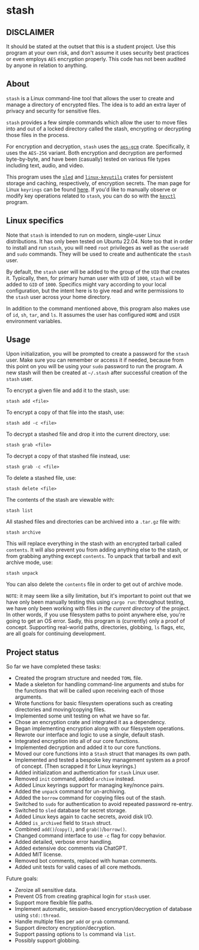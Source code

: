 # stash

## DISCLAIMER ##

It should be stated at the outset that this is a student project. Use this program at your own risk, and don't assume it uses security best practices or even employs `AES` encryption properly. This code has not been audited by anyone in relation to anything.

## About

`stash` is a Linux command-line tool that allows the user to create and manage a directory of encrypted files. The idea is to add an extra layer of privacy and security for sensitive files.

`stash` provides a few simple commands which allow the user to move files into and out of a locked directory called the stash, encrypting or decrypting those files in the process.

For encryption and decryption, `stash` uses the [`aes-gcm`](https://crates.io/crates/aes-gcm) crate. Specifically, it uses the `AES-256` variant. Both encryption and decryption are performed byte-by-byte, and have been (casually) tested on various file types including text, audio, and video.

This program uses the [`sled`](https://crates.io/crates/sled) and [`linux-keyutils`](https://crates.io/crates/linux-keyutils) crates for persistent storage and caching, respectively, of encryption secrets. The man page for Linux `keyrings` can be found [here](https://man7.org/linux/man-pages/man7/keyrings.7.html). If you'd like to manually observe or modify key operations related to `stash`, you can do so with the [`keyctl`](https://man7.org/linux/man-pages/man1/keyctl.1.html) program.

## Linux specifics

Note that `stash` is intended to run on modern, single-user Linux distributions. It has only been tested on Ubuntu 22.04. Note too that in order to install and run `stash`, you will need `root` privileges as well as the `useradd` and `sudo` commands. They will be used to create and authenticate the `stash` user.

By default, the `stash` user will be added to the group of the `UID` that creates it. Typically, then, for primary human user with `UID` of `1000`, `stash` will be added to `GID` of `1000`. Specifics might vary according to your local configuration, but the intent here is to give read and write permissions to the `stash` user across your home directory.

In addition to the command mentioned above, this program also makes use of `id`, `sh`, `tar`, and `ls`. It assumes the user has configured `HOME` and `USER` environment variables.

## Usage

Upon initialization, you will be prompted to create a password for the `stash` user. Make sure you can remember or access it if needed, because from this point on you will be using your `sudo` password to run the program. A new stash will then be created at `~/.stash` after successful creation of the `stash` user.

To encrypt a given file and add it to the stash, use:

	stash add <file>

To encrypt a copy of that file into the stash, use:

	stash add -c <file>

To decrypt a stashed file and drop it into the current directory, use:

	stash grab <file>

To decrypt a copy of that stashed file instead, use:

	stash grab -c <file>

To delete a stashed file, use:

	stash delete <file>

The contents of the stash are viewable with:

	stash list

All stashed files and directories can be archived into a `.tar.gz` file with:
```
stash archive
```
This will replace everything in the stash with an encrypted tarball called `contents`. It will also prevent you from adding anything else to the stash, or from grabbing anything except `contents`. To unpack that tarball and exit archive mode, use:
```
stash unpack
```
You can also delete the `contents` file in order to get out of archive mode.

`NOTE`: it may seem like a silly limitation, but it's important to point out that we have only been manually testing this using `cargo run`: throughout testing, we have only been working with files _in the current directory_ of the project. In other words, if you use filesystem paths to point anywhere else, you're going to get an OS error. Sadly, this program is (currently) only a proof of concept. Supporting real-world paths, directories, globbing, `ls` flags, etc, are all goals for continuing development.

## Project status

So far we have completed these tasks:
- Created the program structure and needed `TOML` file.
- Made a skeleton for handling command-line arguments and stubs for the functions that will be called upon receiving each of those arguments.
- Wrote functions for basic filesystem operations such as creating directories and moving/copying files.
- Implemented some unit testing on what we have so far.
- Chose an encryption crate and integrated it as a dependency.
- Began implementing encryption along with our filesystem operations.
- Rewrote our interface and logic to use a single, default stash.
- Integrated encryption into all of our core functions.
- Implemented decryption and added it to our core functions.
- Moved our core functions into a `Stash` struct that manages its own path.
- Implemented and tested a bespoke key management system as a proof of concept. (Then scrapped it for Linux keyrings.)
- Added initialization and authentication for `stash` Linux user.
- Removed `init` command, added `archive` instead.
- Added Linux keyrings support for managing key/nonce pairs.
- Added the `unpack` command for un-archiving.
- Added the `borrow` command for copying files out of the stash.
- Switched to `sudo` for authentication to avoid repeated password re-entry.
- Switched to `sled` database for secret storage.
- Added Linux keys again to cache secrets, avoid disk I/O.
- Added `is_archived` field to `Stash` struct.
- Combined `add()`/`copy()`, and `grab()`/`borrow()`.
- Changed command interface to use `-c` flag for copy behavior.
- Added detailed, verbose error handling.
- Added extensive doc comments via ChatGPT.
- Added MIT license.
- Removed bot comments, replaced with human comments.
- Added unit tests for valid cases of all core methods.

Future goals:

- Zeroize all sensitive data.
- Prevent OS from creating graphical login for `stash` user.
- Support more flexible file paths.
- Implement automatic, session-based encryption/decryption of database using `std::thread`.
- Handle multiple files per `add` or `grab` command.
- Support directory encryption/decryption.
- Support passing options to `ls` command via `list`.
- Possibly support globbing.
